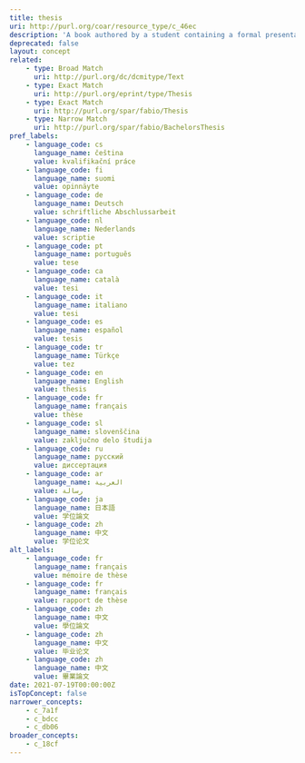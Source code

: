 ```yaml
---
title: thesis
uri: http://purl.org/coar/resource_type/c_46ec
description: 'A book authored by a student containing a formal presentations of research outputs submitted for examination in completion of a course of study at an institution of higher education, to fulfil the requirements for an academic degree. Also know as a dissertation. [Source: http://purl.org/spar/fabio/Thesis]'
deprecated: false
layout: concept
related:
    - type: Broad Match
      uri: http://purl.org/dc/dcmitype/Text
    - type: Exact Match
      uri: http://purl.org/eprint/type/Thesis
    - type: Exact Match
      uri: http://purl.org/spar/fabio/Thesis
    - type: Narrow Match
      uri: http://purl.org/spar/fabio/BachelorsThesis
pref_labels:
    - language_code: cs
      language_name: čeština
      value: kvalifikační práce
    - language_code: fi
      language_name: suomi
      value: opinnäyte
    - language_code: de
      language_name: Deutsch
      value: schriftliche Abschlussarbeit
    - language_code: nl
      language_name: Nederlands
      value: scriptie
    - language_code: pt
      language_name: português
      value: tese
    - language_code: ca
      language_name: català
      value: tesi
    - language_code: it
      language_name: italiano
      value: tesi
    - language_code: es
      language_name: español
      value: tesis
    - language_code: tr
      language_name: Türkçe
      value: tez
    - language_code: en
      language_name: English
      value: thesis
    - language_code: fr
      language_name: français
      value: thèse
    - language_code: sl
      language_name: slovenščina
      value: zaključno delo študija
    - language_code: ru
      language_name: русский
      value: диссертация
    - language_code: ar
      language_name: العربية
      value: رسالة
    - language_code: ja
      language_name: 日本語
      value: 学位論文
    - language_code: zh
      language_name: 中文
      value: 学位论文
alt_labels:
    - language_code: fr
      language_name: français
      value: mémoire de thèse
    - language_code: fr
      language_name: français
      value: rapport de thèse
    - language_code: zh
      language_name: 中文
      value: 學位論文
    - language_code: zh
      language_name: 中文
      value: 毕业论文
    - language_code: zh
      language_name: 中文
      value: 畢業論文
date: 2021-07-19T00:00:00Z
isTopConcept: false
narrower_concepts:
    - c_7a1f
    - c_bdcc
    - c_db06
broader_concepts:
    - c_18cf
---
```



